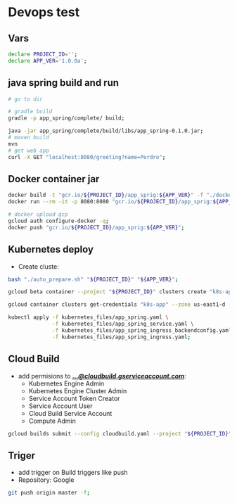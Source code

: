 # Devops test

## Vars
```bash
declare PROJECT_ID='';
declare APP_VER='1.0.0a';
```

## java spring build and run
```bash
# go to dir

# gradle build
gradle -p app_spring/complete/ build;

java -jar app_spring/complete/build/libs/app_spring-0.1.0.jar;
# maven build
mvn
# get web app
curl -X GET "localhost:8080/greeting?name=Perdro";
```

## Docker container jar
```bash
docker build -t "gcr.io/${PROJECT_ID}/app_sprig:${APP_VER}" -f "./docker/Dokerfile" "./";
docker run --rm -it -p 8080:8080 "gcr.io/${PROJECT_ID}/app_sprig:${APP_VER}";

# docker upload gcp
gcloud auth configure-docker -q;
docker push "gcr.io/${PROJECT_ID}/app_sprig:${APP_VER}";
```

## Kubernetes deploy
- Create cluste:
```bash
bash "./auto_prepare.sh" "${PROJECT_ID}" "${APP_VER}";

gcloud beta container --project "${PROJECT_ID}" clusters create "k8s-app" --zone "us-east1-d" --machine-type "n1-standard-1" --preemptible --num-nodes "1" --enable-autoscaling --min-nodes "1" --max-nodes "3" --enable-autorepair --subnetwork "projects/${PROJECT_ID}/regions/us-east1/subnetworks/default";

gcloud container clusters get-credentials "k8s-app" --zone us-east1-d --project "${PROJECT_ID}";

kubectl apply -f kubernetes_files/app_spring.yaml \
              -f kubernetes_files/app_spring_service.yaml \
              -f kubernetes_files/app_spring_ingress_backendconfig.yaml \
              -f kubernetes_files/app_spring_ingress.yaml;
```

## Cloud Build
- add permisions to ***...@cloudbuild.gserviceaccount.com***:
  - Kubernetes Engine Admin
  - Kubernetes Engine Cluster Admin
  - Service Account Token Creator
  - Service Account User
  - Cloud Build Service Account
  - Compute Admin

```bash
gcloud builds submit --config cloudbuild.yaml --project "${PROJECT_ID}";
```

## Triger
- add trigger on Build triggers like push
- Repository: Google

```bash
git push origin master -f;
```